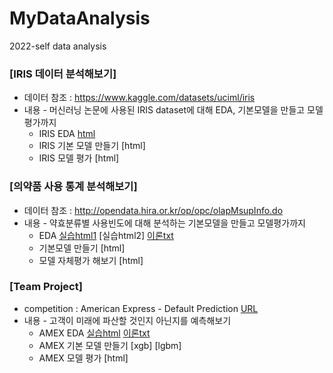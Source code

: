 # MyDataAnalysis
2022-self data analysis

### [IRIS 데이터 분석해보기]
  * 데이터 참조 : https://www.kaggle.com/datasets/uciml/iris
  * 내용 - 머신러닝 논문에 사용된 IRIS dataset에 대해 EDA, 기본모델을 만들고 모델평가까지
    * IRIS EDA [html](https://github.com/juheefatal/MyDataAnalysis/blob/main/IRIS_BASIC01.html)
    * IRIS 기본 모델 만들기 [html]
    * IRIS 모델 평가 [html]
    
### [의약품 사용 통계 분석해보기]
  * 데이터 참조 : http://opendata.hira.or.kr/op/opc/olapMsupInfo.do
  * 내용 - 약효분류별 사용빈도에 대해 분석하는 기본모델을 만들고 모델평가까지
    * EDA [실습html1](https://juheefatal.github.io/MyDataAnalysis/Project_01/0818_toyProject_EDA_1.html)
          [실습html2]
          [이론txt](https://github.com/juheefatal/MyDataAnalysis/blob/main/Project_01/study_for_EDA.txt)
    * 기본모델 만들기 [html]
    * 모델 자체평가 해보기 [html]
    
### [Team Project]
  * competition : American Express - Default Prediction [URL](https://www.kaggle.com/competitions/amex-default-prediction)
  * 내용 - 고객이 미래에 파산할 것인지 아닌지를 예측해보기
    * AMEX EDA [실습html](https://juheefatal.github.io/MyDataAnalysis/TeamProject/%EC%9C%A0%EB%A6%BC_20220819_amex_eda.html) [이론txt](https://github.com/juheefatal/MyDataAnalysis/blob/main/TeamProject/memo%20for%20EDA.txt)
    * AMEX 기본 모델 만들기 [xgb] [lgbm]
    * AMEX 모델 평가 [html]

